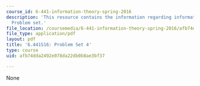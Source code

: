 ```yaml
---
course_id: 6-441-information-theory-spring-2016
description: 'This resource contains the information regarding information theory:
  Problem set.'
file_location: /coursemedia/6-441-information-theory-spring-2016/afb74dda2492e078da22db0b8ae3bf37_MIT6_441S16_problem_set4.pdf
file_type: application/pdf
layout: pdf
title: '6.441S16: Problem Set 4'
type: course
uid: afb74dda2492e078da22db0b8ae3bf37

---
```

None